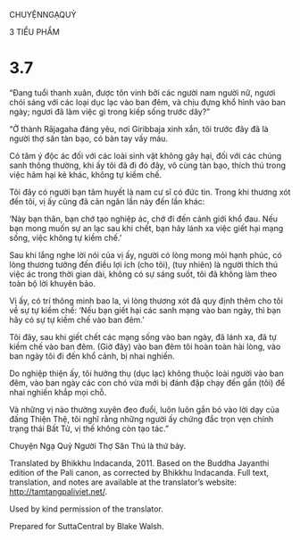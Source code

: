 CHUYỆNNGẠQUỶ

3 TIỂU PHẨM

# 3.7

“Đang tuổi thanh xuân, được tôn vinh bởi các người nam người nữ, ngươi chói sáng với các loại dục lạc vào ban đêm, và chịu đựng khổ hình vào ban ngày; ngươi đã làm việc gì trong kiếp sống trước dây?”

“Ở thành Rājagaha đáng yêu, nơi Giribbaja xinh xắn, tôi trước đây đã là người thợ săn tàn bạo, có bàn tay vấy máu.

Có tâm ý độc ác đối với các loài sinh vật không gây hại, đối với các chúng sanh thông thường, khi ấy tôi đã đi đó đây, vô cùng tàn bạo, thích thú trong việc hãm hại kẻ khác, không tự kiềm chế.

Tôi đây có người bạn tâm huyết là nam cư sĩ có đức tin. Trong khi thương xót đến tôi, vị ấy cũng đã cản ngăn lần này đến lần khác:

‘Này bạn thân, bạn chớ tạo nghiệp ác, chớ đi đến cảnh giới khổ đau. Nếu bạn mong muốn sự an lạc sau khi chết, bạn hãy lánh xa việc giết hại mạng sống, việc không tự kiềm chế.’

Sau khi lắng nghe lời nói của vị ấy, người có lòng mong mỏi hạnh phúc, có lòng thương tưởng đến điều lợi ích (cho tôi), (tuy nhiên) là người thích thú việc ác trong thời gian dài, không có sự sáng suốt, tôi đã không làm theo toàn bộ lời khuyên bảo.

Vị ấy, có trí thông minh bao la, vì lòng thương xót đã quy định thêm cho tôi về sự tự kiềm chế: ‘Nếu bạn giết hại các sanh mạng vào ban ngày, thì bạn hãy có sự tự kiềm chế vào ban đêm.’

Tôi đây, sau khi giết chết các mạng sống vào ban ngày, đã lánh xa, đã tự kiềm chế vào ban đêm. (Giờ đây) vào ban đêm tôi hoàn toàn hài lòng, vào ban ngày tôi đi đến khổ cảnh, bị nhai nghiến.

Do nghiệp thiện ấy, tôi hưởng thụ (dục lạc) không thuộc loài người vào ban đêm, vào ban ngày các con chó vừa mới bị đánh đập chạy đến gần (tôi) để nhai nghiến khắp mọi chỗ.

Và những vị nào thường xuyên đeo đuổi, luôn luôn gắn bó vào lời dạy của đấng Thiện Thệ, tôi nghĩ rằng những người ấy chứng đắc trọn vẹn chính trạng thái Bất Tử, vị thế không còn tạo tác.”

Chuyện Ngạ Quỷ Người Thợ Săn Thú là thứ bảy.

Translated by Bhikkhu Indacanda, 2011. Based on the Buddha Jayanthi edition of the Pali canon, as corrected by Bhikkhu Indacanda. Full text, translation, and notes are available at the translator’s website: http://tamtangpaliviet.net/.

Used by kind permission of the translator.

Prepared for SuttaCentral by Blake Walsh.